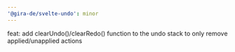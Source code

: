 ```yaml
---
'@gira-de/svelte-undo': minor
---
```


feat: add clearUndo()/clearRedo() function to the undo stack to only remove applied/unapplied actions
